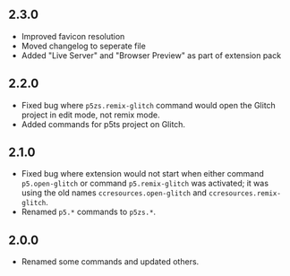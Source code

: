 ## 2.3.0

- Improved favicon resolution
- Moved changelog to seperate file
- Added "Live Server" and "Browser Preview" as part of extension pack

## 2.2.0

- Fixed bug where `p5zs.remix-glitch` command would open the Glitch project in edit mode, not remix mode.
- Added commands for p5ts project on Glitch.

## 2.1.0

- Fixed bug where extension would not start when either command `p5.open-glitch` or command `p5.remix-glitch` was activated; it was using the old names `ccresources.open-glitch` and `ccresources.remix-glitch`.
- Renamed `p5.*` commands to `p5zs.*`.

## 2.0.0

- Renamed some commands and updated others.
